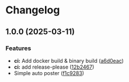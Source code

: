 # Changelog

## 1.0.0 (2025-03-11)


### Features

* **ci:** Add docker build & binary build ([a6d0eac](https://github.com/jurienhamaker/reddit-autoposter/commit/a6d0eac95f1f05380e92665cde2da852df52ccc0))
* **ci:** add release-please ([12b2467](https://github.com/jurienhamaker/reddit-autoposter/commit/12b2467e1a361f149642afa3c0ce7917575fad64))
* Simple auto poster ([f1c9283](https://github.com/jurienhamaker/reddit-autoposter/commit/f1c9283741952144cf2524bee4dfb4a098585d98))
